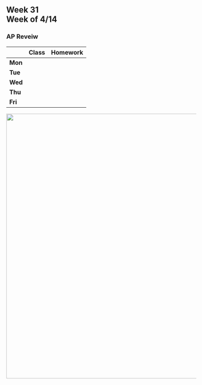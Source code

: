 ## Week 31 <br>Week of 4/14

### AP Reveiw

|         | Class | Homework |
| ------- | ----- | -------- |
| **Mon** | | |
| **Tue** | | |
| **Wed** | | |
| **Thu** | | |
| **Fri** | | |

<div style="text-align:center">
<img src="" alt="" width="700px">
</div>

